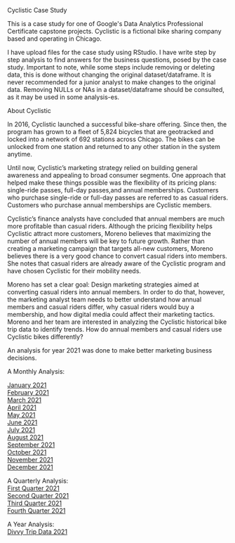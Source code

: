 Cyclistic Case Study


This is a  case study for one of Google's Data Analytics Professional Certificate capstone projects. Cyclistic is a fictional bike sharing company based and operating in Chicago. 

I have upload files for the case study using RStudio. I have write step by step analysis to find answers for the business questions, posed by the case study. Important to note, while some steps include removing or deleting data, this is done without changing the original dataset/dataframe. It is never recommended for a junior analyst to make changes to the original data. Removing NULLs or NAs in a dataset/dataframe should be consulted, as it may be used in some analysis-es.

About Cyclistic

In 2016, Cyclistic launched a successful bike-share offering. Since then, the program has grown to a fleet of 5,824 bicycles that are geotracked and locked into a network of 692 stations across Chicago. The bikes can be unlocked from one station and returned to any other station in the system anytime.

Until now, Cyclistic’s marketing strategy relied on building general awareness and appealing to broad consumer segments. One approach that helped make these things possible was the flexibility of its pricing plans: single-ride passes, full-day passes,and annual memberships. Customers who purchase single-ride or full-day passes are referred to as casual riders. Customers who purchase annual memberships are Cyclistic members.

Cyclistic’s finance analysts have concluded that annual members are much more profitable than casual riders. Although the pricing flexibility helps Cyclistic attract more customers, Moreno believes that maximizing the number of annual members will be key to future growth. Rather than creating a marketing campaign that targets all-new customers, Moreno believes there is a very good chance to convert casual riders into members. She notes that casual riders are already aware of the Cyclistic program and have chosen Cyclistic for their mobility needs.

Moreno has set a clear goal: Design marketing strategies aimed at converting casual riders into annual members. In order to do that, however, the marketing analyst team needs to better understand how annual members and casual riders differ, why casual riders would buy a membership, and how digital media could affect their marketing tactics. Moreno and her team are interested in analyzing the Cyclistic historical bike trip data to identify trends. How do annual members and casual riders use Cyclistic bikes differently?

An analysis for year 2021 was done to make better marketing business decisions.

A Monthly Analysis:

[January 2021](https://github.com/hezarbamerni/Cyclistic_Case_Study/blob/f0569e7d89ae96eb5e43dfa5462f058059be5f20/Cyclistic%20Case%20Study%20Jan21.pdf)  
[February 2021](https://github.com/hezarbamerni/Cyclistic_Case_Study/blob/f0569e7d89ae96eb5e43dfa5462f058059be5f20/Cyclistic%20Case%20Study%20Feb21.pdf)  
[March 2021](https://github.com/hezarbamerni/Cyclistic_Case_Study/blob/f0569e7d89ae96eb5e43dfa5462f058059be5f20/Cyclistic%20Case%20Study%20Mar21.pdf)  
[April 2021](https://github.com/hezarbamerni/Cyclistic_Case_Study/blob/f0569e7d89ae96eb5e43dfa5462f058059be5f20/Cyclistic%20Case%20Study%20Apr21.pdf)  
[May 2021](https://github.com/hezarbamerni/Cyclistic_Case_Study/blob/f0569e7d89ae96eb5e43dfa5462f058059be5f20/Cyclistic%20Case%20Study%20May21.pdf)  
[June 2021](https://github.com/hezarbamerni/Cyclistic_Case_Study/blob/f0569e7d89ae96eb5e43dfa5462f058059be5f20/Cyclistic%20Case%20Study%20Jun21.pdf)  
[July 2021](https://github.com/hezarbamerni/Cyclistic_Case_Study/blob/f0569e7d89ae96eb5e43dfa5462f058059be5f20/Cyclistic%20Case%20Study%20Jul21.pdf)  
[August 2021](https://github.com/hezarbamerni/Cyclistic_Case_Study/blob/f0569e7d89ae96eb5e43dfa5462f058059be5f20/Cyclistic%20Case%20Study%20Aug21.pdf)  
[September 2021](https://github.com/hezarbamerni/Cyclistic_Case_Study/blob/f0569e7d89ae96eb5e43dfa5462f058059be5f20/Cyclistic%20Case%20Study%20Sep21.pdf)  
[October 2021](https://github.com/hezarbamerni/Cyclistic_Case_Study/blob/f0569e7d89ae96eb5e43dfa5462f058059be5f20/Cyclistic%20Case%20Study%20Oct21.pdf)  
[November 2021](https://github.com/hezarbamerni/Cyclistic_Case_Study/blob/f0569e7d89ae96eb5e43dfa5462f058059be5f20/Cyclistic%20Case%20Study%20Nov21.pdf)  
[December 2021](https://github.com/hezarbamerni/Cyclistic_Case_Study/blob/f0569e7d89ae96eb5e43dfa5462f058059be5f20/Cyclistic%20Case%20Study%20Dec21.pdf)  

A Quarterly Analysis:  
[First Quarter 2021](https://github.com/hezarbamerni/Cyclistic_Case_Study/blob/f0569e7d89ae96eb5e43dfa5462f058059be5f20/Cyclistic%20Case%20Study%20Q1-2021.pdf)  
[Second Quarter 2021](https://github.com/hezarbamerni/Cyclistic_Case_Study/blob/f0569e7d89ae96eb5e43dfa5462f058059be5f20/Cyclistic%20Case%20Study%20Q2-2021.pdf)  
[Third Quarter 2021](https://github.com/hezarbamerni/Cyclistic_Case_Study/blob/f0569e7d89ae96eb5e43dfa5462f058059be5f20/Cyclistic%20Case%20Study%20Q3-2021.pdf)  
[Fourth Quarter 2021](https://github.com/hezarbamerni/Cyclistic_Case_Study/blob/f0569e7d89ae96eb5e43dfa5462f058059be5f20/Cyclistic%20Case%20Study%20Q4-2021.pdf)  

A Year Analysis:  
[Divvy Trip Data 2021](https://github.com/hezarbamerni/Cyclistic_Case_Study/blob/f0569e7d89ae96eb5e43dfa5462f058059be5f20/Cyclistic%20Case%20Study%202021%20All%20Trips.pdf)
